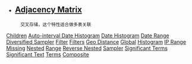 * [Adjacency Matrix](https://sourcegraph.com/github.com/olivere/elastic/-/blob/search_aggs_bucket_adjacency_matrix.go)
    ---
        交叉存储，这个特性适合做多表关联
[Children]()
[Auto-interval Date Histogram]()
[Date Histogram]()
[Date Range]()
[Diversified Sampler]()
[Filter]()
[Filters]()
[Geo Distance]()
[Global]()
[Histogram]()
[IP Range]()
[Missing]()
[Nested]()
[Range]()
[Reverse Nested]()
[Sampler]()
[Significant Terms]()
[Significant Text]()
[Terms]()
[Composite]()

